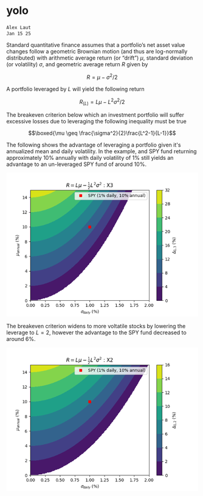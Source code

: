 <link rel="stylesheet" href="https://cdn.jsdelivr.net/npm/katex/dist/katex.min.css">
<script defer src="https://cdn.jsdelivr.net/npm/katex/dist/katex.min.js"></script>
<script defer src="https://cdn.jsdelivr.net/npm/katex/dist/contrib/auto-render.min.js"
        onload="renderMathInElement(document.body);"></script>

# yolo

```
Alex Laut
Jan 15 25
```

Standard quantitative finance assumes that a portfolio’s net asset value changes follow a geometric Brownian motion (and thus are log-normally distributed) with arithmetic average return (or “drift”) $\mu$, standard deviation (or volatility) $\sigma$, and geometric average return $R$ given by

$$R = \mu-\sigma^2/2$$

A portfolio leveraged by $L$ will yield the following return

$$R_(L) = L\mu -L^2\sigma^2/2$$

The breakeven criterion below which an investment portfolio will suffer excessive losses due to leveraging the following inequality must be true


$$\boxed{\mu \geq \frac{\sigma^2}{2}\frac{L^2-1}{L-1}}$$

The following shows the advantage of leveraging a portfolio given it's annualized mean and daily volatility. In the example, and SPY fund returning approximately 10% annually with daily volatility of 1% still yields an advantage to an un-leveraged SPY fund of around 10%.

![](./3.png)

The breakeven criterion widens to more voltatile stocks by lowering the leverage to $L=2$, however the advantage to the SPY fund decreased to around 6%.

![](./2.png)